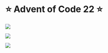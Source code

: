 # ⭐️ Advent of Code 22 ⭐️

![](https://img.shields.io/badge/day%20📅-11-blue)
  
![](https://img.shields.io/badge/stars%20⭐-16-yellow)
  
![](https://img.shields.io/badge/days%20completed-8-red)
